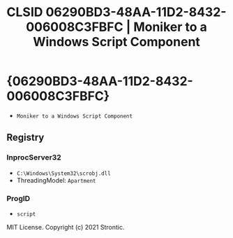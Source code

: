 ﻿---
title: "CLSID 06290BD3-48AA-11D2-8432-006008C3FBFC | Moniker to a Windows Script Component"
excerpt: What is COM-Object CLSID 06290BD3-48AA-11D2-8432-006008C3FBFC?
---

# {06290BD3-48AA-11D2-8432-006008C3FBFC}

* `Moniker to a Windows Script Component`

## Registry


### InprocServer32

* `C:\Windows\System32\scrobj.dll`
* ThreadingModel: `Apartment`

### ProgID

* `script`

MIT License. Copyright (c) 2021 Strontic.


